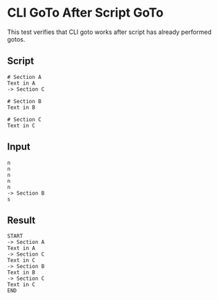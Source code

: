 # CLI GoTo After Script GoTo

This test verifies that CLI goto works after script has already performed gotos.

## Script
```cuentitos
# Section A
Text in A
-> Section C

# Section B
Text in B

# Section C
Text in C
```

## Input
```input
n
n
n
n
n
-> Section B
s
```

## Result
```result
START
-> Section A
Text in A
-> Section C
Text in C
-> Section B
Text in B
-> Section C
Text in C
END
```
